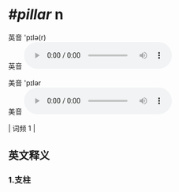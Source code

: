 # ***\#pillar*** n
英音 'pɪlə(r)  
英音
<audio src="./media/pillar1.aac" controls="controls"></audio>

美音 'pɪlər  
美音
<audio src="./media/pillar2.aac" controls="controls"></audio>



| 词频 1 |  

英文释义
---
### 1.**支柱**  



